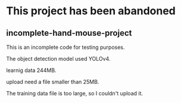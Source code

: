 # This project has been abandoned

## incomplete-hand-mouse-project

This is an incomplete code for testing purposes.

The object detection model used YOLOv4.

learnig data 244MB.

upload need a file smaller than 25MB.

The training data file is too large, so I couldn't upload it.
